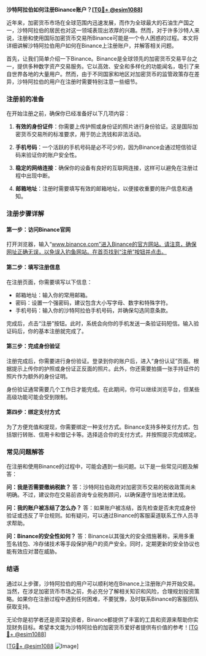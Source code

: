 **沙特阿拉伯如何注册Binance账户？[[TG💪+ @esim1088](https://t.me/s/esim1088)]**

近年来，加密货币市场在全球范围内迅速发展，而作为全球最大的石油生产国之一，沙特阿拉伯的居民也对这一领域表现出浓厚的兴趣。然而，对于许多沙特人来说，注册和使用国际加密货币交易所Binance可能是一个令人困惑的过程。本文将详细讲解沙特阿拉伯用户如何在Binance上注册账户，并解答相关问题。

首先，让我们简单介绍一下Binance。Binance是全球领先的加密货币交易平台之一，提供多种数字资产交易服务。它以高效、安全和多样化的功能闻名，吸引了来自世界各地的大量用户。然而，由于不同国家和地区对加密货币的监管政策存在差异，沙特阿拉伯的用户在注册时需要特别注意一些细节。

### 注册前的准备

在开始注册之前，确保你已经准备好以下几项内容：

1. **有效的身份证件**：你需要上传护照或身份证的照片进行身份验证。这是国际加密货币交易所的标准要求，用于防止洗钱和非法活动。
   
2. **手机号码**：一个活跃的手机号码是必不可少的，因为Binance会通过短信验证码来验证你的账户安全性。

3. **稳定的网络连接**：确保你的设备有良好的互联网连接，这样可以避免在注册过程中出现中断。

4. **邮箱地址**：注册时需要填写有效的邮箱地址，以便接收重要的账户信息和通知。

### 注册步骤详解

#### 第一步：访问Binance官网

打开浏览器，输入“www.binance.com”进入Binance的官方网站。请注意，确保网址正确无误，以免误入钓鱼网站。在首页找到“注册”按钮并点击。

#### 第二步：填写注册信息

在注册页面，你需要填写以下信息：

- 邮箱地址：输入你的常用邮箱。
- 密码：设置一个强密码，建议包含大小写字母、数字和特殊字符。
- 手机号码：输入你的沙特阿拉伯手机号码，并确保勾选同意条款。

完成后，点击“注册”按钮。此时，系统会向你的手机发送一条验证码短信。输入验证码后，你的基本注册就完成了。

#### 第三步：完成身份验证

注册完成后，你需要进行身份验证。登录到你的账户后，进入“身份认证”页面。根据提示上传你的护照或身份证正反面的照片。此外，你还需要拍摄一张手持证件的照片作为额外的身份证明。

身份验证通常需要几个工作日才能完成。在此期间，你可以继续浏览平台，但某些高级功能可能会受到限制。

#### 第四步：绑定支付方式

为了方便充值和提现，你需要绑定一种支付方式。Binance支持多种支付方式，包括银行转账、信用卡和借记卡等。选择适合你的支付方式，并按照提示完成绑定。

### 常见问题解答

在注册和使用Binance的过程中，可能会遇到一些问题。以下是一些常见问题及解答：

**问：我是否需要缴纳税款？**
答：沙特阿拉伯政府对加密货币交易的税收政策尚未明确。不过，建议你在交易前咨询专业税务顾问，以确保遵守当地法律法规。

**问：我的账户被冻结了怎么办？**
答：如果账户被冻结，首先检查是否未完成身份验证或违反了平台规则。如有疑问，可以通过Binance的客服渠道联系工作人员寻求帮助。

**问：Binance的安全性如何？**
答：Binance以其强大的安全措施著称，采用多重签名钱包、冷存储技术等手段保护用户的资产安全。同时，定期更新的安全协议也能有效应对潜在威胁。

### 结语

通过以上步骤，沙特阿拉伯的用户可以顺利地在Binance上注册账户并开始交易。当然，在涉足加密货币市场之前，务必充分了解相关知识和风险，合理规划投资策略。如果你在注册过程中遇到任何困难，不要犹豫，及时联系Binance的客服团队获取支持。

无论你是初学者还是资深投资者，Binance都提供了丰富的工具和资源来帮助你实现财务目标。希望本文能为沙特阿拉伯的加密货币爱好者提供有价值的参考！[[TG💪+ @esim1088](https://t.me/s/esim1088)]

[[TG💪+ @esim1088](https://t.me/s/esim1088) ![Image](https://i.postimg.cc/4NQfJmqS/Snipaste-2025-05-13-00-14-12.png)]